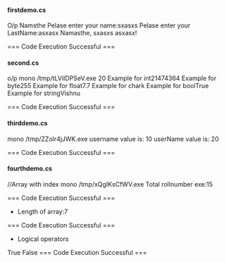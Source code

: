 #### firstdemo.cs
O/p
Namsthe
Pelase enter your name:sxasxs
Pelase enter your LastName:asxasx
Namasthe, sxasxs asxasx!

=== Code Execution Successful ===

#### second.cs
o/p
mono /tmp/tLViIDPSeV.exe
20
Example for int21474364
Example for byte255
Example for float7.7
Example for chark
Example for boolTrue
Example for stringVishnu

=== Code Execution Successful ===

#### thirddemo.cs

mono /tmp/ZZolr4jJWK.exe
username value is: 10
userName value is: 20

=== Code Execution Successful ===

#### fourthdemo.cs
//Array with index
mono /tmp/xQgIKsCfWV.exe
Total rollnumber exe:15

=== Code Execution Successful ===

* Length of array:7

=== Code Execution Successful ===

* Logical operators

True
False
=== Code Execution Successful ===
